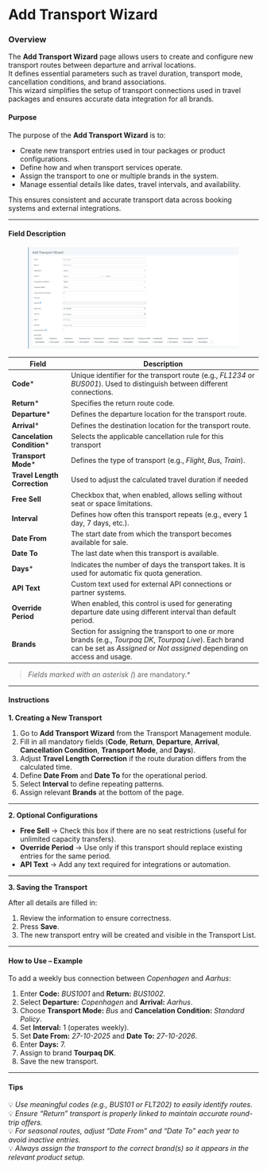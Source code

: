 # Add Transport Wizard

### **Overview**

The **Add Transport Wizard** page allows users to create and configure new transport routes between departure and arrival locations.\
It defines essential parameters such as travel duration, transport mode, cancellation conditions, and brand associations.\
This wizard simplifies the setup of transport connections used in travel packages and ensures accurate data integration for all brands.

#### **Purpose**

The purpose of the **Add Transport Wizard** is to:

* Create new transport entries used in tour packages or product configurations.
* Define how and when transport services operate.
* Assign the transport to one or multiple brands in the system.
* Manage essential details like dates, travel intervals, and availability.

This ensures consistent and accurate transport data across booking systems and external integrations.

***

#### **Field Description**

<figure><img src="../../.gitbook/assets/image (431).png" alt=""><figcaption></figcaption></figure>

| **Field**                    | **Description**                                                                                                                                                                      |
| ---------------------------- | ------------------------------------------------------------------------------------------------------------------------------------------------------------------------------------ |
| **Code**\*                   | Unique identifier for the transport route (e.g., _FL1234_ or _BUS001_). Used to distinguish between different connections.                                                           |
| **Return**\*                 | Specifies the return route code.                                                                                                                                                     |
| **Departure**\*              | Defines the departure location for the transport route.                                                                                                                              |
| **Arrival**\*                | Defines the destination location for the transport route.                                                                                                                            |
| **Cancelation Condition**\*  | Selects the applicable cancellation rule for this transport                                                                                                                          |
| **Transport Mode**\*         | Defines the type of transport (e.g., _Flight_, _Bus_, _Train_).                                                                                                                      |
| **Travel Length Correction** | Used to adjust the calculated travel duration if needed                                                                                                                              |
| **Free Sell**                | Checkbox that, when enabled, allows selling without seat or space limitations.                                                                                                       |
| **Interval**                 | Defines how often this transport repeats (e.g., every 1 day, 7 days, etc.).                                                                                                          |
| **Date From**                | The start date from which the transport becomes available for sale.                                                                                                                  |
| **Date To**                  | The last date when this transport is available.                                                                                                                                      |
| **Days**\*                   | Indicates the number of days the transport takes. It is used for automatic fix quota generation.                                                                                     |
| **API Text**                 | Custom text used for external API connections or partner systems.                                                                                                                    |
| **Override Period**          | When enabled, this control is used for generating departure date using different interval than default period.                                                                       |
| **Brands**                   | Section for assigning the transport to one or more brands (e.g., _Tourpaq DK_, _Tourpaq Live_). Each brand can be set as _Assigned_ or _Not assigned_ depending on access and usage. |

> _Fields marked with an asterisk (_) are mandatory.\*

***

#### **Instructions**

**1. Creating a New Transport**

1. Go to **Add Transport Wizard** from the Transport Management module.
2. Fill in all mandatory fields (**Code**, **Return**, **Departure**, **Arrival**, **Cancellation Condition**, **Transport Mode**, and **Days**).
3. Adjust **Travel Length Correction** if the route duration differs from the calculated time.
4. Define **Date From** and **Date To** for the operational period.
5. Select **Interval** to define repeating patterns.
6. Assign relevant **Brands** at the bottom of the page.

***

**2. Optional Configurations**

* **Free Sell** → Check this box if there are no seat restrictions (useful for unlimited capacity transfers).
* **Override Period** → Use only if this transport should replace existing entries for the same period.
* **API Text** → Add any text required for integrations or automation.

***

**3. Saving the Transport**

After all details are filled in:

1. Review the information to ensure correctness.
2. Press **Save**.
3. The new transport entry will be created and visible in the Transport List.

***

#### **How to Use – Example**

To add a weekly bus connection between _Copenhagen_ and _Aarhus_:

1. Enter **Code:** _BUS1001_ and **Return:** _BUS1002_.
2. Select **Departure:** _Copenhagen_ and **Arrival:** _Aarhus_.
3. Choose **Transport Mode:** _Bus_ and **Cancelation Condition:** _Standard Policy_.
4. Set **Interval:** 1 (operates weekly).
5. Set **Date From:** _27-10-2025_ and **Date To:** _27-10-2026_.
6. Enter **Days:** 7.
7. Assign to brand **Tourpaq DK**.
8. Save the new transport.

***

#### **Tips**

💡 _Use meaningful codes (e.g., BUS101 or FLT202) to easily identify routes._\
💡 _Ensure “Return” transport is properly linked to maintain accurate round-trip offers._\
💡 _For seasonal routes, adjust “Date From” and “Date To” each year to avoid inactive entries._\
💡 _Always assign the transport to the correct brand(s) so it appears in the relevant product setup._
